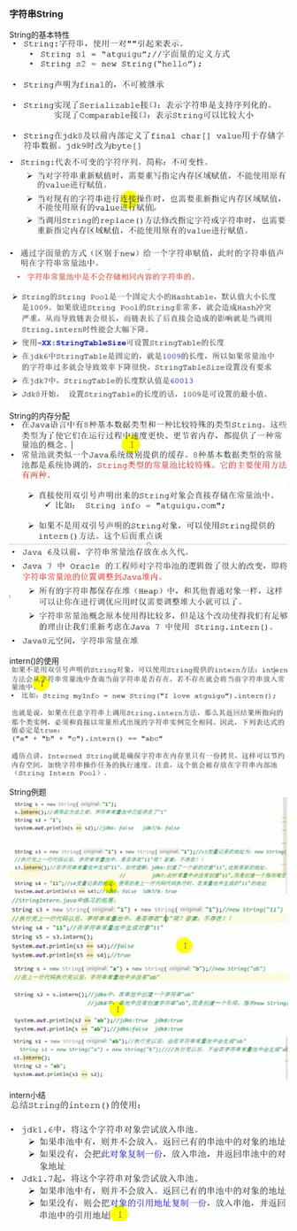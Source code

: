 ### 字符串String

String的基本特性  
![img.png](../../../../../resources/String的基本特性.png)  
![img.png](../../../../../resources/String的基本特性2.png)
![img_1.png](../../../../../resources/String的基本特性3.png)  

String的内存分配  
![img.png](../../../../../resources/String的内存分配.png)  
![img.png](../../../../../resources/String的内存分配2.png)  

intern()的使用  
![img.png](../../../../../resources/intern的使用.png)  

String例题  
![img.png](../../../../../resources/String例题.png)  
![img.png](../../../../../resources/StringInternTest.png)  
![img.png](../../../../../resources/String例题2.png)  
![img.png](../../../../../resources/String例题3.png)  

intern小结
![img.png](../../../../../resources/intern小结.png)  



